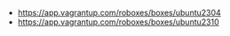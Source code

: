 - https://app.vagrantup.com/roboxes/boxes/ubuntu2304
- https://app.vagrantup.com/roboxes/boxes/ubuntu2310
